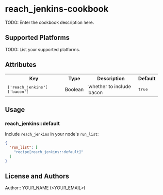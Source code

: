 # reach_jenkins-cookbook

TODO: Enter the cookbook description here.

## Supported Platforms

TODO: List your supported platforms.

## Attributes

<table>
  <tr>
    <th>Key</th>
    <th>Type</th>
    <th>Description</th>
    <th>Default</th>
  </tr>
  <tr>
    <td><tt>['reach_jenkins']['bacon']</tt></td>
    <td>Boolean</td>
    <td>whether to include bacon</td>
    <td><tt>true</tt></td>
  </tr>
</table>

## Usage

### reach_jenkins::default

Include `reach_jenkins` in your node's `run_list`:

```json
{
  "run_list": [
    "recipe[reach_jenkins::default]"
  ]
}
```

## License and Authors

Author:: YOUR_NAME (<YOUR_EMAIL>)
